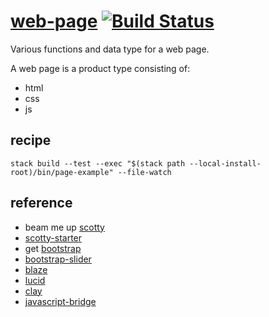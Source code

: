 [web-page](https://tonyday567.github.io/web-page/index.html) [![Build Status](https://travis-ci.org/tonyday567/web-page.svg)](https://travis-ci.org/tonyday567/web-page)
===

Various functions and data type for a web page.

A web page is a product type consisting of:

  - html
  - css
  - js

recipe
---

```
stack build --test --exec "$(stack path --local-install-root)/bin/page-example" --file-watch
```

reference
---

- beam me up [scotty](https://downloads.haskell.org/~ghc/latest/docs/html/users_guide/flags.html#flag-reference)
- [scotty-starter](https://github.com/scotty-web/scotty-starter)
- get [bootstrap](https://getbootstrap.com/)
- [bootstrap-slider](https://seiyria.com/bootstrap-slider)
- [blaze](http://hackage.haskell.org/package/blaze-html)
- [lucid](http://hackage.haskell.org/package/lucid)
- [clay](https://www.stackage.org/clay)
- [javascript-bridge](https://github.com/ku-fpg/javascript-bridge)



